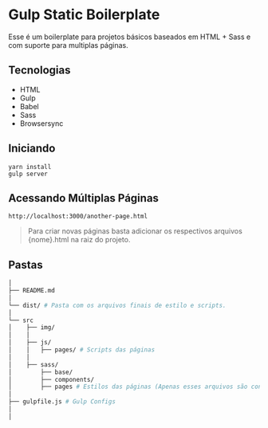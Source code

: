# Gulp Static Boilerplate

Esse é um boilerplate para projetos básicos baseados em HTML + Sass e com suporte para multiplas páginas.

## Tecnologias

- HTML
- Gulp
- Babel
- Sass
- Browsersync

## Iniciando

`yarn install`
</br>
`gulp server`

## Acessando Múltiplas Páginas

`http://localhost:3000/another-page.html`

> Para criar novas páginas basta adicionar os respectivos arquivos {nome}.html na raiz do projeto.

## Pastas

```sh
│
├── README.md
│
└── dist/ # Pasta com os arquivos finais de estilo e scripts.
│
└── src
│    ├── img/
│    │
│    ├── js/
│    │   ├── pages/ # Scripts das páginas
│    │
│    ├── sass/
│        ├── base/
│        ├── components/
│        ├── pages # Estilos das páginas (Apenas esses arquivos são convertidos para CSS pelo Gulp)
│
├── gulpfile.js # Gulp Configs
│
│
```
